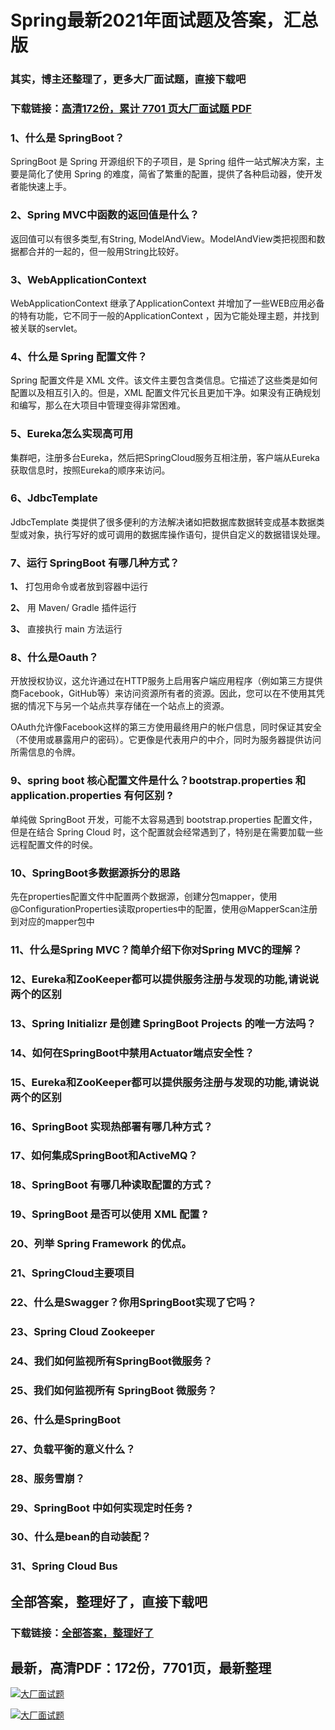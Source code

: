 # Spring最新2021年面试题及答案，汇总版

### 其实，博主还整理了，更多大厂面试题，直接下载吧

### 下载链接：[高清172份，累计 7701 页大厂面试题  PDF](https://github.com/souyunku/DevBooks/blob/master/docs/index.md)



### 1、什么是 SpringBoot？

SpringBoot 是 Spring 开源组织下的子项目，是 Spring 组件一站式解决方案，主要是简化了使用 Spring 的难度，简省了繁重的配置，提供了各种启动器，使开发者能快速上手。


### 2、Spring MVC中函数的返回值是什么？



返回值可以有很多类型,有String, ModelAndView。ModelAndView类把视图和数据都合并的一起的，但一般用String比较好。


### 3、WebApplicationContext

WebApplicationContext 继承了ApplicationContext 并增加了一些WEB应用必备的特有功能，它不同于一般的ApplicationContext ，因为它能处理主题，并找到被关联的servlet。


### 4、什么是 Spring 配置文件？

Spring 配置文件是 XML 文件。该文件主要包含类信息。它描述了这些类是如何配置以及相互引入的。但是，XML 配置文件冗长且更加干净。如果没有正确规划和编写，那么在大项目中管理变得非常困难。


### 5、Eureka怎么实现高可用

集群吧，注册多台Eureka，然后把SpringCloud服务互相注册，客户端从Eureka获取信息时，按照Eureka的顺序来访问。


### 6、JdbcTemplate

JdbcTemplate 类提供了很多便利的方法解决诸如把数据库数据转变成基本数据类型或对象，执行写好的或可调用的数据库操作语句，提供自定义的数据错误处理。


### 7、运行 SpringBoot 有哪几种方式？

**1、**  打包用命令或者放到容器中运行

**2、**  用 Maven/ Gradle 插件运行

**3、**  直接执行 main 方法运行


### 8、什么是Oauth？

开放授权协议，这允许通过在HTTP服务上启用客户端应用程序（例如第三方提供商Facebook，GitHub等）来访问资源所有者的资源。因此，您可以在不使用其凭据的情况下与另一个站点共享存储在一个站点上的资源。

OAuth允许像Facebook这样的第三方使用最终用户的帐户信息，同时保证其安全（不使用或暴露用户的密码）。它更像是代表用户的中介，同时为服务器提供访问所需信息的令牌。


### 9、spring boot 核心配置文件是什么？bootstrap.properties 和 application.properties 有何区别 ?

单纯做 SpringBoot 开发，可能不太容易遇到 bootstrap.properties 配置文件，但是在结合 Spring Cloud 时，这个配置就会经常遇到了，特别是在需要加载一些远程配置文件的时侯。


### 10、SpringBoot多数据源拆分的思路

先在properties配置文件中配置两个数据源，创建分包mapper，使用@ConfigurationProperties读取properties中的配置，使用@MapperScan注册到对应的mapper包中


### 11、什么是Spring MVC？简单介绍下你对Spring MVC的理解？
### 12、Eureka和ZooKeeper都可以提供服务注册与发现的功能,请说说两个的区别
### 13、Spring Initializr 是创建 SpringBoot Projects 的唯一方法吗？
### 14、如何在SpringBoot中禁用Actuator端点安全性？
### 15、Eureka和ZooKeeper都可以提供服务注册与发现的功能,请说说两个的区别
### 16、SpringBoot 实现热部署有哪几种方式？
### 17、如何集成SpringBoot和ActiveMQ？
### 18、SpringBoot 有哪几种读取配置的方式？
### 19、SpringBoot 是否可以使用 XML 配置 ?
### 20、列举 Spring Framework 的优点。
### 21、SpringCloud主要项目
### 22、什么是Swagger？你用SpringBoot实现了它吗？
### 23、Spring Cloud Zookeeper
### 24、我们如何监视所有SpringBoot微服务？
### 25、我们如何监视所有 SpringBoot 微服务？
### 26、什么是SpringBoot
### 27、负载平衡的意义什么？
### 28、服务雪崩？
### 29、SpringBoot 中如何实现定时任务 ?
### 30、什么是bean的自动装配？
### 31、Spring Cloud Bus




## 全部答案，整理好了，直接下载吧

### 下载链接：[全部答案，整理好了](https://www.souyunku.com/wp-content/uploads/weixin/githup-weixin-2.png)




## 最新，高清PDF：172份，7701页，最新整理

[![大厂面试题](https://www.souyunku.com/wp-content/uploads/weixin/mst.png "架构师专栏")](https://www.souyunku.com/wp-content/uploads/weixin/githup-weixin.png "架构师专栏")

[![大厂面试题](https://www.souyunku.com/wp-content/uploads/weixin/githup-weixin.png "架构师专栏")](https://www.souyunku.com/wp-content/uploads/weixin/githup-weixin.png "架构师专栏")
